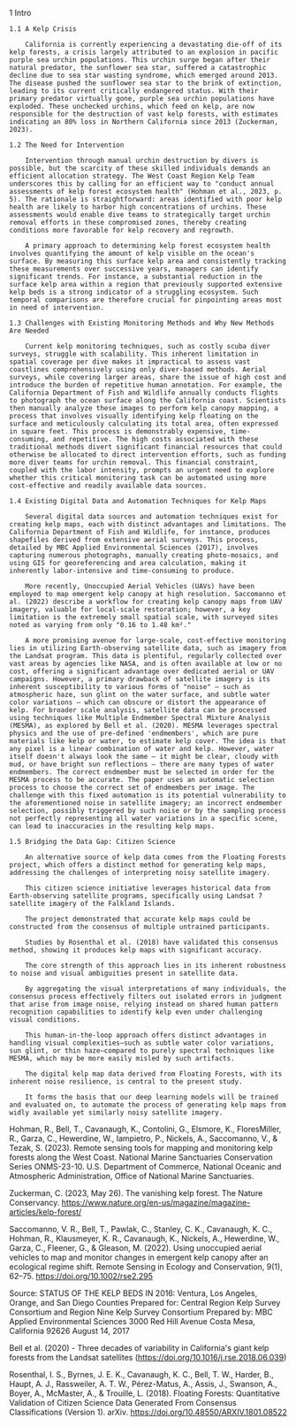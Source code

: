 1 Intro

    1.1 A Kelp Crisis
        
        California is currently experiencing a devastating die-off of its kelp forests, a crisis largely attributed to an explosion in pacific purple sea urchin populations. This urchin surge began after their natural predator, the sunflower sea star, suffered a catastrophic decline due to sea star wasting syndrome, which emerged around 2013. The disease pushed the sunflower sea star to the brink of extinction, leading to its current critically endangered status. With their primary predator virtually gone, purple sea urchin populations have exploded. These unchecked urchins, which feed on kelp, are now responsible for the destruction of vast kelp forests, with estimates indicating an 80% loss in Northern California since 2013 (Zuckerman, 2023).

    1.2 The Need for Intervention

        Intervention through manual urchin destruction by divers is possible, but the scarcity of these skilled individuals demands an efficient allocation strategy. The West Coast Region Kelp Team underscores this by calling for an efficient way to "conduct annual assessments of kelp forest ecosystem health" (Hohman et al., 2023, p. 5). The rationale is straightforward: areas identified with poor kelp health are likely to harbor high concentrations of urchins. These assessments would enable dive teams to strategically target urchin removal efforts in these compromised zones, thereby creating conditions more favorable for kelp recovery and regrowth. 

        A primary approach to determining kelp forest ecosystem health involves quantifying the amount of kelp visible on the ocean's surface. By measuring this surface kelp area and consistently tracking these measurements over successive years, managers can identify significant trends. For instance, a substantial reduction in the surface kelp area within a region that previously supported extensive kelp beds is a strong indicator of a struggling ecosystem. Such temporal comparisons are therefore crucial for pinpointing areas most in need of intervention.

    1.3 Challenges with Existing Monitoring Methods and Why New Methods Are Needed

        Current kelp monitoring techniques, such as costly scuba diver surveys, struggle with scalability. This inherent limitation in spatial coverage per dive makes it impractical to assess vast coastlines comprehensively using only diver-based methods. Aerial surveys, while covering larger areas, share the issue of high cost and introduce the burden of repetitive human annotation. For example, the California Department of Fish and Wildlife annually conducts flights to photograph the ocean surface along the California coast. Scientists then manually analyze these images to perform kelp canopy mapping, a process that involves visually identifying kelp floating on the surface and meticulously calculating its total area, often expressed in square feet. This process is demonstrably expensive, time-consuming, and repetitive. The high costs associated with these traditional methods divert significant financial resources that could otherwise be allocated to direct intervention efforts, such as funding more diver teams for urchin removal. This financial constraint, coupled with the labor intensity, prompts an urgent need to explore whether this critical monitoring task can be automated using more cost-effective and readily available data sources.

    1.4 Existing Digital Data and Automation Techniques for Kelp Maps

        Several digital data sources and automation techniques exist for creating kelp maps, each with distinct advantages and limitations. The California Department of Fish and Wildlife, for instance, produces shapefiles derived from extensive aerial surveys. This process, detailed by MBC Applied Environmental Sciences (2017), involves capturing numerous photographs, manually creating photo-mosaics, and using GIS for georeferencing and area calculation, making it inherently labor-intensive and time-consuming to produce.

        More recently, Unoccupied Aerial Vehicles (UAVs) have been employed to map emergent kelp canopy at high resolution. Saccomanno et al. (2022) describe a workflow for creating kelp canopy maps from UAV imagery, valuable for local-scale restoration; however, a key limitation is the extremely small spatial scale, with surveyed sites noted as varying from only "0.16 to 1.48 km²."

        A more promising avenue for large-scale, cost-effective monitoring lies in utilizing Earth-observing satellite data, such as imagery from the Landsat program. This data is plentiful, regularly collected over vast areas by agencies like NASA, and is often available at low or no cost, offering a significant advantage over dedicated aerial or UAV campaigns. However, a primary drawback of satellite imagery is its inherent susceptibility to various forms of "noise" – such as atmospheric haze, sun glint on the water surface, and subtle water color variations – which can obscure or distort the appearance of kelp. For broader scale analysis, satellite data can be processed using techniques like Multiple Endmember Spectral Mixture Analysis (MESMA), as explored by Bell et al. (2020). MESMA leverages spectral physics and the use of pre-defined 'endmembers', which are pure materials like kelp or water, to estimate kelp cover. The idea is that any pixel is a linear combination of water and kelp. However, water itself doesn't always look the same – it might be clear, cloudy with mud, or have bright sun reflections – there are many types of water endmembers. The correct endmember must be selected in order for the MESMA process to be accurate. The paper uses an automatic selection process to choose the correct set of endmembers per image. The challenge with this fixed automation is its potential vulnerability to the aforementioned noise in satellite imagery; an incorrect endmember selection, possibly triggered by such noise or by the sampling process not perfectly representing all water variations in a specific scene, can lead to inaccuracies in the resulting kelp maps.

    1.5 Bridging the Data Gap: Citizen Science

        An alternative source of kelp data comes from the Floating Forests project, which offers a distinct method for generating kelp maps, addressing the challenges of interpreting noisy satellite imagery. 
        
        This citizen science initiative leverages historical data from Earth-observing satellite programs, specifically using Landsat 7 satellite imagery of the Falkland Islands. 
        
        The project demonstrated that accurate kelp maps could be constructed from the consensus of multiple untrained participants. 
        
        Studies by Rosenthal et al. (2018) have validated this consensus method, showing it produces kelp maps with significant accuracy. 
        
        The core strength of this approach lies in its inherent robustness to noise and visual ambiguities present in satellite data. 
        
        By aggregating the visual interpretations of many individuals, the consensus process effectively filters out isolated errors in judgment that arise from image noise, relying instead on shared human pattern recognition capabilities to identify kelp even under challenging visual conditions. 
        
        This human-in-the-loop approach offers distinct advantages in handling visual complexities—such as subtle water color variations, sun glint, or thin haze—compared to purely spectral techniques like MESMA, which may be more easily misled by such artifacts. 
        
        The digital kelp map data derived from Floating Forests, with its inherent noise resilience, is central to the present study. 
        
        It forms the basis that our deep learning models will be trained and evaluated on, to automate the process of generating kelp maps from widly available yet similarly noisy satellite imagery.

















Hohman, R., Bell, T., Cavanaugh, K., Contolini, G., Elsmore, K., FloresMiller, R., Garza, C.,
Hewerdine, W., Iampietro, P., Nickels, A., Saccomanno, V., & Tezak, S. (2023). Remote
sensing tools for mapping and monitoring kelp forests along the West Coast. National
Marine Sanctuaries Conservation Series ONMS-23-10. U.S. Department of Commerce,
National Oceanic and Atmospheric Administration, Office of National Marine
Sanctuaries.

    

Zuckerman, C. (2023, May 26). The vanishing kelp forest. The Nature Conservancy.
https://www.nature.org/en-us/magazine/magazine-articles/kelp-forest/




Saccomanno, V. R., Bell, T., Pawlak, C., Stanley, C. K., Cavanaugh, K. C., Hohman, R., Klausmeyer, K. R., Cavanaugh, K., Nickels, A., Hewerdine, W., Garza, C., Fleener, G., & Gleason, M. (2022). Using unoccupied aerial vehicles to map and monitor changes in emergent kelp canopy after an ecological regime shift. Remote Sensing in Ecology and Conservation, 9(1), 62–75. https://doi.org/10.1002/rse2.295


Source: STATUS OF THE KELP BEDS IN 2016:
	Ventura, Los Angeles,
	Orange, and San Diego Counties
	Prepared for:
	Central Region Kelp Survey Consortium and
	Region Nine Kelp Survey Consortium
	Prepared by:
	MBC Applied Environmental Sciences
	3000 Red Hill Avenue
	Costa Mesa, California 92626
	August 14, 2017




Bell et al. (2020) - Three decades of variability in California's giant kelp forests from the Landsat satellites (https://doi.org/10.1016/j.rse.2018.06.039)



Rosenthal, I. S., Byrnes, J. E. K., Cavanaugh, K. C., Bell, T. W., Harder, B., Haupt, A. J., Rassweiler, A. T. W., Pérez-Matus, A., Assis, J., Swanson, A., Boyer, A., McMaster, A., & Trouille, L. (2018). Floating Forests: Quantitative Validation of Citizen Science Data Generated From Consensus Classifications (Version 1). arXiv. https://doi.org/10.48550/ARXIV.1801.08522